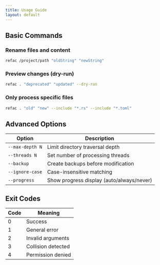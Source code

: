 ```yaml
---
title: Usage Guide
layout: default
---
```


## Basic Commands

### Rename files and content
```bash
refac /project/path "oldString" "newString"
```

### Preview changes (dry-run)
```bash
refac . "deprecated" "updated" --dry-run
```

### Only process specific files
```bash
refac . "old" "new" --include "*.rs" --include "*.toml"
```

## Advanced Options

| Option | Description |
|--------|-------------|
| `--max-depth N` | Limit directory traversal depth |
| `--threads N`   | Set number of processing threads |
| `--backup`      | Create backups before modification |
| `--ignore-case` | Case-insensitive matching |
| `--progress`    | Show progress display (auto/always/never) |

## Exit Codes

| Code | Meaning |
|------|---------|
| 0    | Success |
| 1    | General error |
| 2    | Invalid arguments |
| 3    | Collision detected |
| 4    | Permission denied |